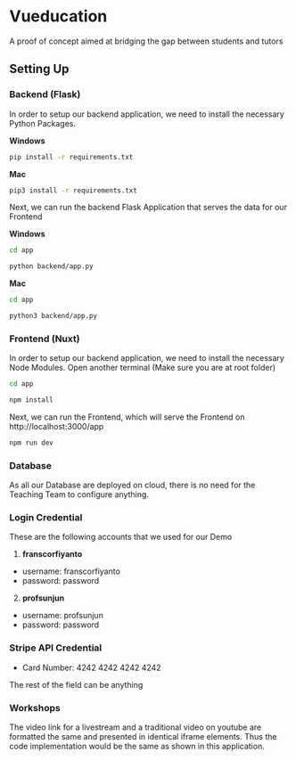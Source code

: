 # Vueducation

A proof of concept aimed at bridging the gap between students and tutors
## Setting Up

### Backend (Flask)

In order to setup our backend application, we need to install the necessary Python Packages.

**Windows** 
```bash
pip install -r requirements.txt
```

**Mac**
```bash
pip3 install -r requirements.txt
```

Next, we can run the backend Flask Application that serves the data for our Frontend

**Windows**
```bash
cd app

python backend/app.py
```

**Mac**
```bash
cd app

python3 backend/app.py
```

### Frontend (Nuxt)

In order to setup our backend application, we need to install the necessary Node Modules.
Open another terminal (Make sure you are at root folder)

```bash
cd app

npm install
```

Next, we can run the Frontend, which will serve the Frontend on http://localhost:3000/app

```bash
npm run dev
```

### Database

As all our Database are deployed on cloud, there is no need for the Teaching Team to configure anything.


### Login Credential

These are the following accounts that we used for our Demo

1. **franscorfiyanto**
* username: franscorfiyanto
* password: password

2. **profsunjun**
* username: profsunjun
* password: password

### Stripe API Credential

* Card Number: 4242 4242 4242 4242

The rest of the field can be anything

### Workshops
The video link for a livestream and a traditional video on youtube are formatted the same and presented in identical iframe elements.
Thus the code implementation would be the same as shown in this application.
